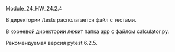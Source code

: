 Module_24_HW_24.2.4

В директории /tests располагается файл с тестами.

В корневой директории лежит папка app c файлом calculator.py. 

Рекомендуемая версия pytest 6.2.5.
